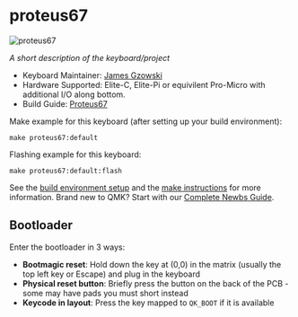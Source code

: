 # proteus67

![proteus67](https://i.imgur.com/mYhl7Ja.png)

*A short description of the keyboard/project*

* Keyboard Maintainer: [James Gzowski](https://github.com/gzowski)
* Hardware Supported: Elite-C, Elite-Pi or equivilent Pro-Micro with additional I/O along bottom.
* Build Guide: [Proteus67](https://github.com/gzowski/Proteus67)

Make example for this keyboard (after setting up your build environment):

    make proteus67:default

Flashing example for this keyboard:

    make proteus67:default:flash

See the [build environment setup](https://docs.qmk.fm/#/getting_started_build_tools) and the [make instructions](https://docs.qmk.fm/#/getting_started_make_guide) for more information. Brand new to QMK? Start with our [Complete Newbs Guide](https://docs.qmk.fm/#/newbs).

## Bootloader

Enter the bootloader in 3 ways:

* **Bootmagic reset**: Hold down the key at (0,0) in the matrix (usually the top left key or Escape) and plug in the keyboard
* **Physical reset button**: Briefly press the button on the back of the PCB - some may have pads you must short instead
* **Keycode in layout**: Press the key mapped to `QK_BOOT` if it is available

